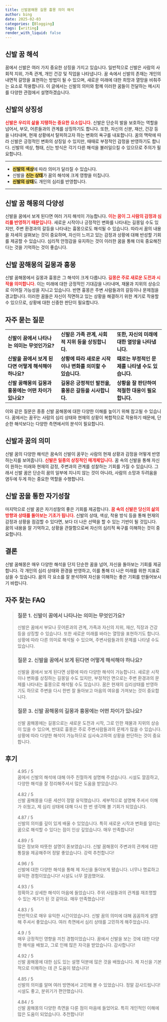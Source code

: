 ```yaml
---
title: 신발꿈해몽 길몽 흉몽 의미 해석
author: bing
date: 2025-02-03
categories: [Blogging]
tags: [writing]
render_with_liquid: false
---
```



<h2 id='신발 꿈 해석'>신발 꿈 해석</h2>

<p>꿈에서 신발은 여러 가지 중요한 상징을 가지고 있습니다. 일반적으로 신발은 사람의 사회적 지위, 가족 관계, 개인 건강 및 직업을 나타냅니다. 꿈 속에서 신발의 존재는 개인의 내면적 갈망을 표현하는 방법이 될 수 있으며, 새로운 미래에 대한 희망과 열망을 비춰주는 요소로 작용합니다. 이 글에서는 신발의 의미와 함께 이러한 꿈들이 전달하는 메시지를 다양한 관점에서 설명하겠습니다.</p>

<h2 id='신발의 상징성'>신발의 상징성</h2>

<p><b><span style="color: #ee2323;">신발은 우리의 삶을 지탱하는 중요한 요소입니다.</span></b> 신발은 단순히 발을 보호하는 역할을 넘어서, 부모, 어른들과의 관계를 상징하기도 합니다. 또한, 자신의 신분, 재산, 건강 등을 나타내며, 현재 상황에서 탈피하고자 하는 변화의 욕구를 내포합니다. 꿈의 맥락에 따라 신발은 긍정적인 변화의 상징일 수 있지만, 때때로 부정적인 감정을 반영하기도 합니다. 신발의 색상, 형태, 신는 방식은 각기 다른 해석을 불러일으킬 수 있으므로 주의가 필요합니다.</p>

<hr />

<ul>
    <li><b><span style="background-color: #ffe066;">신발의 색상</span></b>에 따라 의미가 달라질 수 있습니다.</li>
    <li>신발을 <b><span style="background-color: #ffe066;">신는 상태</span></b>가 꿈의 해석에 크게 영향을 미칩니다.</li>
    <li><b><span style="background-color: #ffe066;">신발의 상태</span></b>도 개인의 심리를 반영합니다.</li>
</ul>

<hr />

<h2 id='신발 꿈 해몽의 다양성'>신발 꿈 해몽의 다양성</h2>

<p>신발을 꿈에서 보게 된다면 여러 가지 해석이 가능합니다. <b><span style="color: #ee2323;">이는 꿈이 그 사람의 감정과 심리를 반영하기 때문입니다.</span></b> 새로운 시작이나 긍정적인 변화를 나타내는 길몽일 수도 있지만, 주변 환경과의 갈등을 나타내는 흉몽으로도 해석될 수 있습니다. 따라서 꿈의 내용을 자세히 살펴보는 것이 중요하며, 자신이 느끼고 있는 감정과 상황에 대해 반성할 기회를 제공할 수 있습니다. 심리적 안정감을 유지하는 것이 이러한 꿈을 통해 더욱 중요해진다는 것을 기억하는 것이 좋습니다.</p>

<h2 id='신발 꿈해몽의 길몽과 흉몽'>신발 꿈해몽의 길몽과 흉몽</h2>

<p>신발 꿈해몽에서 길몽과 흉몽은 그 해석이 크게 다릅니다. <b><span style="color: #ee2323;">길몽은 주로 새로운 도전과 시작을 의미합니다.</span></b> 이는 미래에 대한 긍정적인 기대감을 나타내며, 재물과 지위의 상승으로 이어질 가능성을 지니고 있습니다. 반면 흉몽은 주변 사람들과의 갈등이나 문제점을 경고합니다. 이러한 꿈들은 자신이 직면하고 있는 상황을 해결하기 위한 계기로 작용할 수 있으므로, 상황에 대한 신중한 판단이 필요합니다.</p>

<h2 id='자주 묻는 질문'>자주 묻는 질문</h2>

<table>
    <tr>
        <td><b>신발이 꿈에서 나타나는 의미는 무엇인가요?</b></td>
        <td><b>신발은 가족 관계, 사회적 지위 등을 상징합니다.</b></td>
        <td><b>또한, 자신의 미래에 대한 열망을 나타냅니다.</b></td>
    </tr>
    <tr>
        <td><b>신발을 꿈에서 보게 된다면 어떻게 해석해야 하나요?</b></td>
        <td><b>상황에 따라 새로운 시작이나 변화를 의미할 수 있습니다.</b></td>
        <td><b>때로는 부정적인 문제를 나타낼 수도 있습니다.</b></td>
    </tr>
    <tr>
        <td><b>신발 꿈해몽의 길몽과 흉몽에는 어떤 차이가 있나요?</b></td>
        <td><b>길몽은 긍정적인 발전을, 흉몽은 갈등을 시사합니다.</b></td>
        <td><b>상황을 잘 판단하여 적절한 대응이 필요합니다.</b></td>
    </tr>
</table>

<p>이와 같은 질문은 종종 신발 꿈해몽에 대한 다양한 이해를 높이기 위해 참고될 수 있습니다. 꿈에서는 꿈꾸는 사람의 심리 상태와 현재의 상황이 복합적으로 작용하기 때문에, 단순한 해석보다는 다양한 측면에서의 분석이 필요합니다.</p>

<h2 id='신발과 꿈의 의미'>신발과 꿈의 의미</h2>

<p>신발 꿈의 다양한 해석은 꿈속의 신발이 꿈꾸는 사람의 현재 상황과 감정을 어떻게 반영하는지를 보여줍니다. <b><span style="color: #ee2323;">신발은 일종의 상징적인 매개체입니다.</span></b> 꿈 속의 신발을 통해 자신이 원하는 미래와 현재의 감정, 주변과의 관계를 성찰하는 기회를 가질 수 있습니다. 그래서 신발 꿈은 단순히 꿈의 일부에 지나지 않는 것이 아니라, 사람의 소망과 두려움을 염두에 두게 하는 중요한 역할을 수행합니다.</p>

<h2 id='신발 꿈을 통한 자기성찰'>신발 꿈을 통한 자기성찰</h2>

<p>마지막으로 신발 꿈은 자기성찰의 좋은 기회를 제공합니다. <b><span style="color: #ee2323;">꿈 속의 신발은 당신의 삶의 방향과 상태를 돌아보는 기초가 됩니다.</span></b> 신발의 상태, 색상, 착용 방식 등을 통해 현재의 감정과 상황을 점검할 수 있다면, 보다 더 나은 선택을 할 수 있는 기반이 될 것입니다. 꿈의 내용을 잘 기억하고, 상황을 관찰함으로써 자신의 심리적 욕구를 이해하는 것이 중요합니다.</p>

<h2 id='결론'>결론</h2>

<p>신발 꿈해몽은 매우 다양한 해석을 단지 단순한 꿈을 넘어, 자신을 돌아보는 기회를 제공합니다. 각 개인의 심리 상태와 환경을 반영하고, 이를 통해 더 나은 미래를 위한 지표로 삼을 수 있습니다. 꿈의 각 요소를 잘 분석하여 자신을 이해하는 좋은 기회를 만들어보시기 바랍니다.</p>


<h2 id='자주_찾는_FAQ'>자주 찾는 FAQ</h2>
<div itemscope="" itemtype="https://schema.org/FAQPage"> 
<blockquote> 
<div itemscope="" itemprop="mainEntity" itemtype="https://schema.org/Question"> 
<h3 itemprop="name">질문 1. 신발이 꿈에서 나타나는 의미는 무엇인가요?</h3> 
<div itemscope="" itemprop="acceptedAnswer" itemtype="https://schema.org/Answer"> 
<span itemprop="text"> 
<p>신발은 꿈에서 부모나 웃어른과의 관계, 가족과 자신의 지위, 재산, 직장과 건강 등을 상징할 수 있습니다. 또한 새로운 미래를 바라는 열망을 표현하기도 합니다. 상황에 따라 다른 의미로 해석될 수 있으며, 주변사람들과의 문제를 나타낼 수도 있습니다.</p> 
</span> 
</div> 
</div> 
<div itemscope="" itemprop="mainEntity" itemtype="https://schema.org/Question"> 
<h3 itemprop="name">질문 2. 신발을 꿈에서 보게 된다면 어떻게 해석해야 하나요?</h3> 
<div itemscope="" itemprop="acceptedAnswer" itemtype="https://schema.org/Answer"> 
<span itemprop="text"> 
<p>신발을 꿈에서 보게 된다면 상황에 따라 다양한 해석이 가능합니다. 새로운 시작이나 변화를 상징하는 길몽일 수도 있지만, 부정적인 면으로는 주변 환경과의 문제를 나타내는 흉몽으로 해석될 수도 있습니다. 꿈은 현재의 심리상태를 반영하기도 하므로 주변을 다시 한번 잘 돌아보고 마음의 여유를 가져보는 것이 중요합니다.</p> 
</span> 
</div> 
</div> 
<div itemscope="" itemprop="mainEntity" itemtype="https://schema.org/Question"> 
<h3 itemprop="name">질문 3. 신발 꿈해몽의 길몽과 흉몽에는 어떤 차이가 있나요?</h3> 
<div itemscope="" itemprop="acceptedAnswer" itemtype="https://schema.org/Answer"> 
<span itemprop="text"> 
<p>신발 꿈해몽에는 길몽으로는 새로운 도전과 시작, 그로 인한 재물과 지위의 상승이 있을 수 있으며, 반대로 흉몽은 주로 주변사람들과의 문제가 많을 수 있습니다. 상황에 따라 다양한 해석이 가능하므로 심사숙고하여 상황을 판단하는 것이 중요합니다.</p> 
</span> 
</div> 
</div> 
</blockquote> 
</div> 
<h2 id='후기'>후기</h2>
<div itemscope itemtype="https://schema.org/Product">
  <blockquote>
  <div itemprop="review" itemscope itemtype="https://schema.org/Review">
      <div itemprop="reviewRating" itemscope itemtype="https://schema.org/Rating"> <span itemprop="ratingValue">4.95</span> / <span itemprop="bestRating">5</span> </div>
      <span itemprop="reviewBody">꿈에서 신발의 해석에 대해 아주 친절하게 설명해 주셨습니다. 시설도 깔끔하고, 다양한 해석을 잘 정리해주셔서 많은 도움을 받았습니다.</span>
  </div>
  <br>
  <div itemprop="review" itemscope itemtype="https://schema.org/Review">
      <div itemprop="reviewRating" itemscope itemtype="https://schema.org/Rating"> <span itemprop="ratingValue">4.82</span> / <span itemprop="bestRating">5</span> </div>
      <span itemprop="reviewBody">신발 꿈해몽을 다룬 세션이 정말 유익했습니다. 세부적으로 설명해 주셔서 이해가 쉬웠고, 제 심리 상태에 대해 다시 한 번 생각해 볼 기회가 되었습니다.</span>
  </div>
  <br>
  <div itemprop="review" itemscope itemtype="https://schema.org/Review">
      <div itemprop="reviewRating" itemscope itemtype="https://schema.org/Rating"> <span itemprop="ratingValue">4.87</span> / <span itemprop="bestRating">5</span> </div>
      <span itemprop="reviewBody">신발의 의미를 깊이 있게 배울 수 있었습니다. 특히 새로운 시작과 변화를 알리는 꿈으로 해석할 수 있다는 점이 인상 깊었습니다. 매우 만족합니다!</span>
  </div>
  <br>
  <div itemprop="review" itemscope itemtype="https://schema.org/Review">
      <div itemprop="reviewRating" itemscope itemtype="https://schema.org/Rating"> <span itemprop="ratingValue">4.89</span> / <span itemprop="bestRating">5</span> </div>
      <span itemprop="reviewBody">많은 정보와 따뜻한 설명이 돋보였습니다. 신발 꿈해몽이 주변과의 관계에 대한 통찰을 제공해주어 정말 좋았습니다. 강력 추천합니다!</span>
  </div>
  <br>
  <div itemprop="review" itemscope itemtype="https://schema.org/Review">
      <div itemprop="reviewRating" itemscope itemtype="https://schema.org/Rating"> <span itemprop="ratingValue">4.96</span> / <span itemprop="bestRating">5</span> </div>
      <span itemprop="reviewBody">신발에 대한 다양한 해석을 통해 제 자신을 돌아보게 됐습니다. 너무나 명료하고 유익한 경험이었습니다! 시설도 너무 깔끔했어요.</span>
  </div>
  <br>
  <div itemprop="review" itemscope itemtype="https://schema.org/Review">
      <div itemprop="reviewRating" itemscope itemtype="https://schema.org/Rating"> <span itemprop="ratingValue">4.93</span> / <span itemprop="bestRating">5</span> </div>
      <span itemprop="reviewBody">정확하고 상세한 해석이 마음에 들었습니다. 주위 사람들과의 관계를 재조명할 수 있는 계기가 된 것 같아요. 매우 만족했습니다!</span>
  </div>
  <br>
  <div itemprop="review" itemscope itemtype="https://schema.org/Review">
      <div itemprop="reviewRating" itemscope itemtype="https://schema.org/Rating"> <span itemprop="ratingValue">4.83</span> / <span itemprop="bestRating">5</span> </div>
      <span itemprop="reviewBody">전반적으로 매우 유익한 시간이었습니다. 신발 꿈의 의미에 대해 꼼꼼하게 설명해 주셔서 좋았습니다. 여러 측면에서 심리 상태를 고민하게 해주었습니다.</span>
  </div>
  <br>
  <div itemprop="review" itemscope itemtype="https://schema.org/Review">
      <div itemprop="reviewRating" itemscope itemtype="https://schema.org/Rating"> <span itemprop="ratingValue">4.9</span> / <span itemprop="bestRating">5</span> </div>
      <span itemprop="reviewBody">매우 긍정적인 영향을 끼친 경험이었습니다. 꿈에서 신발을 보는 것에 대한 다양한 해석을 배웠고, 그로 인해 많은 자극을 받았습니다. 감사합니다!</span>
  </div>
  <br>
  <div itemprop="review" itemscope itemtype="https://schema.org/Review">
      <div itemprop="reviewRating" itemscope itemtype="https://schema.org/Rating"> <span itemprop="ratingValue">4.92</span> / <span itemprop="bestRating">5</span> </div>
      <span itemprop="reviewBody">신발 꿈해몽에 대한 심도 있는 설명 덕분에 많은 것을 배웠습니다. 제 자신을 기본적으로 이해하는 데 큰 도움이 됐습니다!</span>
  </div>
  <br>
  <div itemprop="review" itemscope itemtype="https://schema.org/Review">
      <div itemprop="reviewRating" itemscope itemtype="https://schema.org/Rating"> <span itemprop="ratingValue">4.85</span> / <span itemprop="bestRating">5</span> </div>
      <span itemprop="reviewBody">신발의 의미를 알며 여러 방면에서 고민해 볼 수 있었습니다. 정말 감사드립니다! 시설도 좋고, 분위기가 편안했습니다.</span>
  </div>
  <br>
  <div itemprop="review" itemscope itemtype="https://schema.org/Review">
      <div itemprop="reviewRating" itemscope itemtype="https://schema.org/Rating"> <span itemprop="ratingValue">4.84</span> / <span itemprop="bestRating">5</span> </div>
      <span itemprop="reviewBody">신발 꿈해몽의 다양한 측면을 다룬 점이 마음에 들었어요. 특히 개인적인 이해에 많은 도움이 되었습니다. 추천합니다!</span>
  </div>
  </blockquote>
</div>
